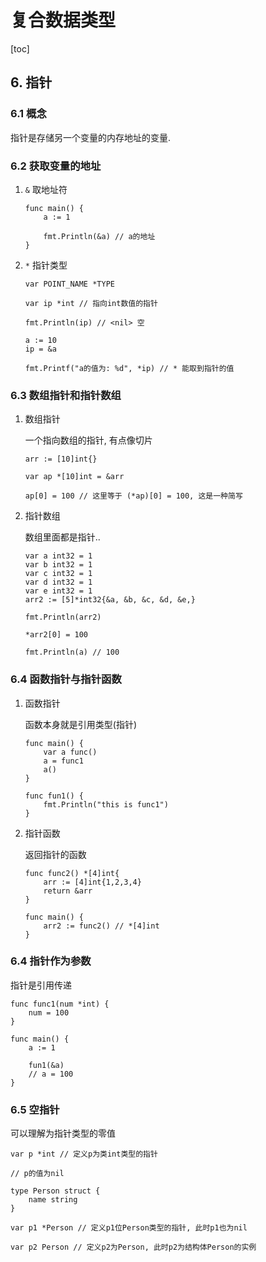# 复合数据类型

[toc]

## 6. 指针

### 6.1 概念

指针是存储另一个变量的内存地址的变量.

### 6.2 获取变量的地址

1. `&` 取地址符

    ```golang
    func main() {
        a := 1

        fmt.Println(&a) // a的地址
    }
    ```

2. `*` 指针类型

    ```golang
    var POINT_NAME *TYPE
    ```

    ```golang
    var ip *int // 指向int数值的指针

    fmt.Println(ip) // <nil> 空

    a := 10
    ip = &a

    fmt.Printf("a的值为: %d", *ip) // * 能取到指针的值
    ```

### 6.3 数组指针和指针数组

1. 数组指针

    一个指向数组的指针, 有点像切片

    ```golang
	arr := [10]int{}

    var ap *[10]int = &arr
    
    ap[0] = 100 // 这里等于 (*ap)[0] = 100, 这是一种简写
    ```

2. 指针数组

    数组里面都是指针..
    
    ```golang
    var a int32 = 1
	var b int32 = 1
	var c int32 = 1
	var d int32 = 1
	var e int32 = 1
	arr2 := [5]*int32{&a, &b, &c, &d, &e,}

    fmt.Println(arr2)
    
    *arr2[0] = 100

    fmt.Println(a) // 100
    ```

### 6.4 函数指针与指针函数

1. 函数指针

    函数本身就是引用类型(指针)

    ```golang
    func main() {
        var a func()
        a = func1
        a()
    }

    func fun1() {
        fmt.Println("this is func1")
    }
    ```

2. 指针函数

    返回指针的函数

    ```golang
    func func2() *[4]int{
        arr := [4]int{1,2,3,4}
        return &arr
    }

    func main() {
        arr2 := func2() // *[4]int
    }
    ```


### 6.4 指针作为参数

指针是引用传递

```golang
func func1(num *int) {
    num = 100
}

func main() {
    a := 1

    fun1(&a)
    // a = 100
}
```

### 6.5 空指针

可以理解为指针类型的零值

```golang
var p *int // 定义p为类int类型的指针

// p的值为nil

type Person struct {
    name string
}

var p1 *Person // 定义p1位Person类型的指针, 此时p1也为nil

var p2 Person // 定义p2为Person, 此时p2为结构体Person的实例
```
